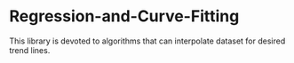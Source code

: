 # Regression-and-Curve-Fitting
This library is devoted to algorithms that can interpolate dataset for desired trend lines.

